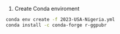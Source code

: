 1. Create Conda enviroment
```sh
conda env create -f 2023-USA-Nigeria.yml
conda install -c conda-forge r-ggpubr
```